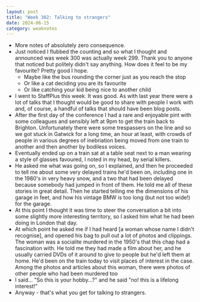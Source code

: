 ```yaml
---
layout: post
title: "Week 302: Talking to strangers"
date: 2024-06-15
category: weaknotes
---
```

* More notes of absolutely zero consequence.
* Just noticed I flubbed the counting and so what I thought and announced was week 300 was actually week 299. Thank you to anyone that noticed but politely didn't say anything. How does it feel to be my favourite? Pretty good I hope.
  * Maybe like the bus rounding the corner just as you reach the stop
  * Or like a cat deciding you are its favourite
  * Or like catching your kid being nice to another child
* I went to StaffPlus this week. It was good. As with last year there were a lot of talks that I thought would be good to share with people I work with and, of course, a handful of talks that should have been blog posts.
* After the first day of the conference I had a rare and enjoyable pint with some colleagues and sensibly left at 9pm to get the train back to Brighton. Unfortunately there were some trespassers on the line and so we got stuck in Gatwick for a long time, an hour at least, with crowds of people in various degrees of inebriation being moved from one train to another and then another by bodiless voices.
* Eventually ended up on a train sat at a table seat next to a man wearing a style of glasses favoured, I noted in my head, by serial killers.
* He asked me what was going on, so I explained, and then he proceeded to tell me about some very delayed trains he'd been on, including one in the 1980's in very heavy snow, and a two that had been delayed because somebody had jumped in front of them. He told me all of these stories in great detail. Then he started telling me the dimensions of his garage in feet, and how his vintage BMW is too long (but not too wide!) for the garage.
* At this point I thought it was time to steer the conversation a bit into some slightly more interesting territory, so I asked him what he had been doing in London that day.
* At which point he asked me if I had heard [a woman whose name I didn't recognise], and opened his bag to pull out a lot of photos and clippings. The woman was a socialite murdered in the 1950's that this chap had a fascination with. He told me they had made a film about her, and he usually carried DVDs of it around to give to people but he'd left them at home. He'd been on the train today to visit places of interest in the case. Among the photos and articles about this woman, there were photos of other people who had been murdered too
* I said... "So this is your hobby...?" and he said "no! this is a lifelong interest!"
* Anyway - that's what you get for talking to strangers.

